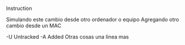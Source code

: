 Instruction

Simulando este cambio desde otro ordenador o equipo
Agregando otro cambio desde un MAC

-U  Untracked
-A  Added
Otras cosas
una linea mas
